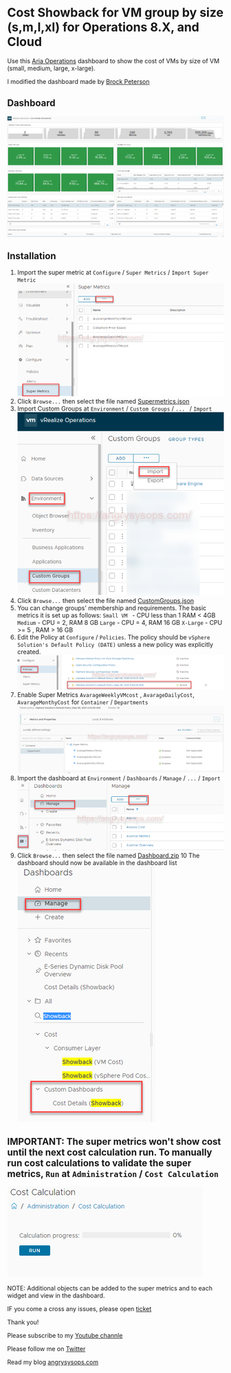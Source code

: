 # Cost Showback for VM group by size (s,m,l,xl) for   Operations 8.X, and Cloud
Use this [Aria Operations](https://www.vmware.com/products/vrealize-operations.html) dashboard to show the cost of VMs by size of VM (small, medium, large, x-large).

I modified the dashboard made by [Brock Peterson](https://developer.vmware.com/samples?id=7600#)

## Dashboard
![Dashboard](https://github.com/AngrySysOps/vrops_showback_cost_VM/blob/main/images/dashboard.png)

## Installation
1. Import the super metric at `Configure` / `Super Metrics` / `Import Super Metric` 
![Import Super Metric](https://github.com/AngrySysOps/vrops_showback_cost_VM/blob/main/images/supermetrics.png)
2. Click `Browse...` then select the file named [Supermetrics.json](https://github.com/AngrySysOps/vrops_showback_cost_VM/blob/main/supermetric.json)
3. Import Custom Groups at `Environment` / `Custom Groups` / `... ` / `Import`
![Import Custome Groups](https://github.com/AngrySysOps/vrops_showback_cost_VM/blob/main/images/customgroups.png)
4. Click `Browse...` then select the file named [CustomGroups.json](https://github.com/AngrySysOps/vrops_showback_cost_VM/blob/main/CustomGroups.json)
5. You can change groups' membership and requirements. The basic metrics it is set up as follows: 
`Small VM ` - CPU less than 1 RAM < 4GB
`Medium` - CPU = 2, RAM 8 GB
`Large` - CPU = 4, RAM 16 GB
`X-Large` - CPU >= 5 , RAM > 16 GB
6. Edit the Policy at `Configure` / `Policies`. The policy should be `vSphere Solution's Default Policy (DATE)` unless a new policy was explicitly created.
![Policy](https://github.com/AngrySysOps/vrops_showback_cost_VM/blob/main/images/policy.png)
7. Enable Super Metrics `AvarageWeeklyVMcost` , `AvarageDailyCost`, `AvarageMonthyCost` for `Container` / `Departments`
![Enable Policy](https://github.com/AngrySysOps/vrops_showback_cost_VM/blob/main/images/editPolicy.png)
8. Import the dashboard at `Environment` / `Dashboards` / `Manage` / `...` / `Import`
![Import Dashboard](https://github.com/AngrySysOps/vrops_showback_cost_VM/blob/main/images/dashboard1.png)
9. Click `Browse...` then select the file named [Dashboard.zip](https://github.com/AngrySysOps/vrops_showback_cost_VM/blob/main/Dashboard.zip)
10 The dashboard should now be available in the dashboard list
![Find your dashboard](https://github.com/AngrySysOps/vrops_showback_cost_VM/blob/main/images/dashboard2.png)

## IMPORTANT: The super metrics won't show cost until the next cost calculation run.  To manually run cost calculations to validate the super metrics, `Run` at `Administration` / `Cost Calculation`

![Run Cost Calculation](https://github.com/AngrySysOps/vrops_showback_cost_VM/blob/main/images/costcalculation.png)


NOTE: Additional objects can be added to the super metrics and to each widget and view in the dashboard.


IF you come a cross any issues, please open [ticket](https://github.com/AngrySysOps/vrops_showback_cost_VM/issues) 

Thank you! 

Please subscribe to my [Youtube channle](https://www.youtube.com/channel/UCRTcKGl0neismSRpDMK_M4A)

Please follow me on [Twitter](https://twitter.com/AngrySysOps)

Read my blog [angrysysops.com](https://angrysysops.com/)

